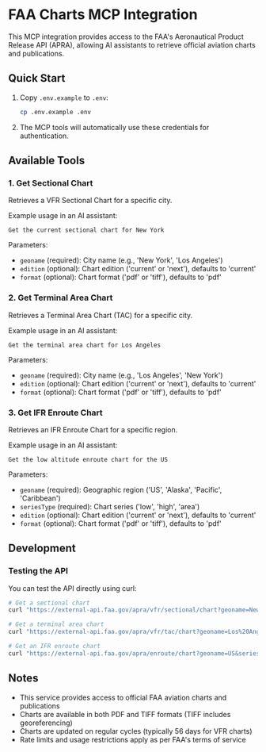 # FAA Charts MCP Integration

This MCP integration provides access to the FAA's Aeronautical Product Release API (APRA), allowing AI assistants to retrieve official aviation charts and publications.

## Quick Start

1. Copy `.env.example` to `.env`:
   ```bash
   cp .env.example .env
   ```

3. The MCP tools will automatically use these credentials for authentication.

## Available Tools

### 1. Get Sectional Chart
Retrieves a VFR Sectional Chart for a specific city.

Example usage in an AI assistant:
```
Get the current sectional chart for New York
```

Parameters:
- `geoname` (required): City name (e.g., 'New York', 'Los Angeles')
- `edition` (optional): Chart edition ('current' or 'next'), defaults to 'current'
- `format` (optional): Chart format ('pdf' or 'tiff'), defaults to 'pdf'

### 2. Get Terminal Area Chart
Retrieves a Terminal Area Chart (TAC) for a specific city.

Example usage in an AI assistant:
```
Get the terminal area chart for Los Angeles
```

Parameters:
- `geoname` (required): City name (e.g., 'Los Angeles', 'New York')
- `edition` (optional): Chart edition ('current' or 'next'), defaults to 'current'
- `format` (optional): Chart format ('pdf' or 'tiff'), defaults to 'pdf'

### 3. Get IFR Enroute Chart
Retrieves an IFR Enroute Chart for a specific region.

Example usage in an AI assistant:
```
Get the low altitude enroute chart for the US
```

Parameters:
- `geoname` (required): Geographic region ('US', 'Alaska', 'Pacific', 'Caribbean')
- `seriesType` (required): Chart series ('low', 'high', 'area')
- `edition` (optional): Chart edition ('current' or 'next'), defaults to 'current'
- `format` (optional): Chart format ('pdf' or 'tiff'), defaults to 'pdf'

## Development

### Testing the API

You can test the API directly using curl:

```bash
# Get a sectional chart
curl "https://external-api.faa.gov/apra/vfr/sectional/chart?geoname=New%20York&format=pdf"

# Get a terminal area chart
curl "https://external-api.faa.gov/apra/vfr/tac/chart?geoname=Los%20Angeles&format=pdf"

# Get an IFR enroute chart
curl "https://external-api.faa.gov/apra/enroute/chart?geoname=US&seriesType=low&format=pdf"
```

## Notes

- This service provides access to official FAA aviation charts and publications
- Charts are available in both PDF and TIFF formats (TIFF includes georeferencing)
- Charts are updated on regular cycles (typically 56 days for VFR charts)
- Rate limits and usage restrictions apply as per FAA's terms of service 
